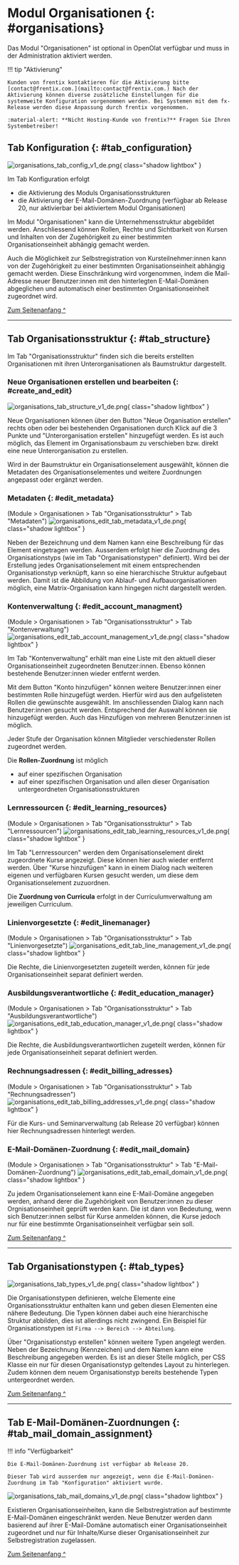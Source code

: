 # Modul Organisationen {: #organisations}


Das Modul "Organisationen" ist optional in OpenOlat verfügbar und muss in der Administration aktiviert werden. 

!!! tip "Aktivierung"
	
	Kunden von frentix kontaktieren für die Aktivierung bitte [contact@frentix.com.](mailto:contact@frentix.com.) Nach der Aktivierung können diverse zusätzliche Einstellungen für die systemweite Konfiguration vorgenommen werden. Bei Systemen mit dem fx-Release werden diese Anpassung durch frentix vorgenommen.  
	
	:material-alert: **Nicht Hosting-Kunde von frentix?** Fragen Sie Ihren Systembetreiber!
	


## Tab Konfiguration {: #tab_configuration}

![organisations_tab_config_v1_de.png](assets/organisations_tab_config_v1_de.png){ class="shadow lightbox" }

Im Tab Konfiguration erfolgt

* die Aktivierung des Moduls Organisationsstrukturen
* die Aktivierung der E-Mail-Domänen-Zuordnung (verfügbar ab Release 20, nur aktivierbar bei aktiviertem Modul Organisationen)

Im Modul "Organisationen" kann die Unternehmensstruktur abgebildet werden. Anschliessend können Rollen, Rechte und Sichtbarkeit von Kursen und Inhalten von der Zugehörigkeit zu einer bestimmten Organisationseinheit abhängig gemacht werden.

Auch die Möglichkeit zur Selbstregistration von Kursteilnehmer:innen kann von der Zugehörigkeit zu einer bestimmten Organisationseinheit abhängig gemacht werden. Diese Einschränkung wird vorgenommen, indem die Mail-Adresse neuer Benutzer:innen mit den hinterlegten E-Mail-Domänen abgeglichen und automatisch einer bestimmten Organisationseinheit zugeordnet wird.


[Zum Seitenanfang ^](#organisations)

---

## Tab Organisationsstruktur {: #tab_structure}

Im Tab "Organisationsstruktur" finden sich die bereits erstellten Organisationen mit ihren Unterorganisationen als Baumstruktur dargestellt.

### Neue Organisationen erstellen und bearbeiten {: #create_and_edit}

![organisations_tab_structure_v1_de.png](assets/organisations_tab_structure_v1_de.png){ class="shadow lightbox" }

Neue Organisationen können über den Button "Neue Organisation erstellen" rechts oben oder bei bestehenden Organisationen durch Klick auf die 3 Punkte und "Unterorganisation erstellen" hinzugefügt werden.  Es ist auch möglich, das Element im Organisationsbaum zu verschieben bzw. direkt eine neue Unterorganisation zu erstellen.

Wird in der Baumstruktur ein Organisationselement ausgewählt, können die Metadaten des Organisationselementes und weitere Zuordnungen angepasst oder ergänzt werden. 


### Metadaten {: #edit_metadata}

(Module > Organisationen > Tab "Organisationsstruktur" > Tab "Metadaten")
![organisations_edit_tab_metadata_v1_de.png](assets/organisations_edit_tab_metadata_v1_de.png){ class="shadow lightbox" }

Neben der Bezeichnung und dem Namen kann eine Beschreibung für das Element eingetragen werden.
Ausserdem erfolgt hier die Zuordnung des Organisationstyps (wie im Tab "Organisationstypen" definiert).
Wird bei der Erstellung jedes Organisationselement mit einem entsprechenden Organisationstyp verknüpft, kann so eine hierarchische Struktur aufgebaut werden. Damit ist die Abbildung von Ablauf- und Aufbauorganisationen möglich, eine Matrix-Organisation kann hingegen nicht dargestellt werden.



### Kontenverwaltung {: #edit_account_managment}

(Module > Organisationen > Tab "Organisationsstruktur" > Tab "Kontenverwaltung")
![organisations_edit_tab_account_management_v1_de.png](assets/organisations_edit_tab_account_management_v1_de.png){ class="shadow lightbox" }

Im Tab "Kontenverwaltung" erhält man eine Liste mit den aktuell dieser Organisationseinheit zugeordneten Benutzer:innen. Ebenso können bestehende Benutzer:innen wieder entfernt werden.

Mit dem Button "Konto hinzufügen" können weitere Benutzer:innen einer bestimmten Rolle hinzugefügt werden. Hierfür wird aus den aufgelisteten Rollen die gewünschte ausgewählt. Im anschliessenden Dialog kann nach Benutzer:innen gesucht werden.  Entsprechend der Auswahl können sie hinzugefügt werden. Auch das Hinzufügen von mehreren Benutzer:innen ist möglich.

Jeder Stufe der Organisation können Mitglieder verschiedenster Rollen zugeordnet werden. 

Die **Rollen-Zuordnung** ist möglich

  * auf einer spezifischen Organisation
  * auf einer spezifischen Organisation und allen dieser Organisation untergeordneten Organisationsstrukturen



### Lernressourcen {: #edit_learning_resources}

(Module > Organisationen > Tab "Organisationsstruktur" > Tab "Lernressourcen")
![organisations_edit_tab_learning_resources_v1_de.png](assets/organisations_edit_tab_learning_resources_v1_de.png){ class="shadow lightbox" }

Im Tab "Lernressourcen" werden dem Organisationselement direkt zugeordnete Kurse angezeigt. Diese können hier auch wieder entfernt werden. Über "Kurse hinzufügen" kann in einem Dialog nach weiteren eigenen und verfügbaren Kursen gesucht werden, um diese dem Organisationselement zuzuordnen.

Die **Zuordnung von Curricula** erfolgt in der Curriculumverwaltung am jeweiligen Curriculum.


### Linienvorgesetzte {: #edit_linemanager}

(Module > Organisationen > Tab "Organisationsstruktur" > Tab "Linienvorgesetzte")
![organisations_edit_tab_line_management_v1_de.png](assets/organisations_edit_tab_line_management_v1_de.png){ class="shadow lightbox" }

Die Rechte, die Linienvorgesetzten zugeteilt werden, können für jede Organisationseinheit separat definiert werden. 


### Ausbildungsverantwortliche {: #edit_education_manager}

(Module > Organisationen > Tab "Organisationsstruktur" > Tab "Ausbildungsverantwortliche")
![organisations_edit_tab_education_manager_v1_de.png](assets/organisations_edit_tab_education_manager_v1_de.png){ class="shadow lightbox" }

Die Rechte, die Ausbildungsverantwortlichen zugeteilt werden, können für jede Organisationseinheit separat definiert werden. 


### Rechnungsadressen {: #edit_billing_adresses}

(Module > Organisationen > Tab "Organisationsstruktur" > Tab "Rechnungsadressen")
![organisations_edit_tab_billing_addresses_v1_de.png](assets/organisations_edit_tab_billing_addresses_v1_de.png){ class="shadow lightbox" }

Für die Kurs- und Seminarverwaltung (ab Release 20 verfügbar) können hier Rechnungsadressen hinterlegt werden.


### E-Mail-Domänen-Zuordnung {: #edit_mail_domain}

(Module > Organisationen > Tab "Organisationsstruktur" > Tab "E-Mail-Domänen-Zuordnung")
![organisations_edit_tab_email_domain_v1_de.png](assets/organisations_edit_tab_email_domain_v1_de.png){ class="shadow lightbox" }

Zu jedem Organisationselement kann eine E-Mail-Domäne angegeben werden, anhand derer die Zugehörigkeit von Benutzer:innen zu dieser Orgnisationseinheit geprüft werden kann. Die ist dann von Bedeutung, wenn sich Benutzer:innen selbst für Kurse anmelden können, die Kurse jedoch nur für eine bestimmte Organisationseinheit verfügbar sein soll. 

[Zum Seitenanfang ^](#organisations)

---

## Tab Organisationstypen {: #tab_types}

![organisations_tab_types_v1_de.png](assets/organisations_tab_types_v1_de.png){ class="shadow lightbox" }

Die Organisationstypen definieren, welche Elemente eine Organisationsstruktur enthalten kann und geben diesen Elementen eine nähere Bedeutung. Die Typen können dabei auch eine hierarchische Struktur abbilden, dies ist allerdings nicht zwingend. Ein Beispiel für Organisationstypen ist `Firma --> Bereich --> Abteilung`.

Über "Organisationstyp erstellen" können weitere Typen angelegt werden. Neben der Bezeichnung (Kennzeichen) und dem Namen kann eine Beschreibung angegeben werden. Es ist an dieser Stelle möglich, per CSS Klasse ein nur für diesen Organisationstyp geltendes Layout zu hinterlegen. Zudem können dem neuem Organisationstyp bereits bestehende Typen untergeordnet werden.


[Zum Seitenanfang ^](#organisations)

---

## Tab E-Mail-Domänen-Zuordnungen {: #tab_mail_domain_assignment}

!!! info "Verfügbarkeit"

	Die E-Mail-Domänen-Zuordnung ist verfügbar ab Release 20.
	
	Dieser Tab wird ausserdem nur angezeigt, wenn die E-Mail-Domänen-Zuordnung im Tab "Konfiguration" aktiviert wurde.

![organisations_tab_mail_domains_v1_de.png](assets/organisations_tab_mail_domains_v1_de.png){ class="shadow lightbox" }

Existieren Organisationseinheiten, kann die Selbstregistration auf bestimmte E-Mail-Domänen eingeschränkt werden. Neue Benutzer werden dann basierend auf ihrer E-Mail-Domäne automatisch einer Organisationseinheit zugeordnet und nur für Inhalte/Kurse dieser Organisationseinheit zur Selbstregistration zugelassen.

[Zum Seitenanfang ^](#organisations)